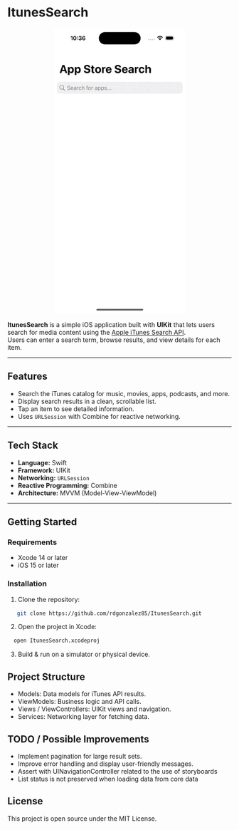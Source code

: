 # ItunesSearch

<p align="center">
  <img src="https://github.com/rdgonzalez85/ItunesSearch/blob/main/demo-itunes_search.gif" alt="animated" />
</p>

**ItunesSearch** is a simple iOS application built with **UIKit** that lets users search for media content using the [Apple iTunes Search API](https://developer.apple.com/library/archive/documentation/AudioVideo/Conceptual/iTuneSearchAPI/).  
Users can enter a search term, browse results, and view details for each item.

---

## Features

- Search the iTunes catalog for music, movies, apps, podcasts, and more.
- Display search results in a clean, scrollable list.
- Tap an item to see detailed information.
- Uses `URLSession` with Combine for reactive networking.

---

## Tech Stack

- **Language:** Swift
- **Framework:** UIKit
- **Networking:** `URLSession`
- **Reactive Programming:** Combine
- **Architecture:** MVVM (Model-View-ViewModel)

---

## Getting Started

### Requirements

- Xcode 14 or later
- iOS 15 or later

### Installation

1. Clone the repository:
```bash
   git clone https://github.com/rdgonzalez85/ItunesSearch.git
```
2. Open the project in Xcode:
```bash
  open ItunesSearch.xcodeproj
```
3. Build & run on a simulator or physical device.

## Project Structure
- Models: Data models for iTunes API results.
- ViewModels: Business logic and API calls.
- Views / ViewControllers: UIKit views and navigation.
- Services: Networking layer for fetching data.

## TODO / Possible Improvements
- Implement pagination for large result sets.
- Improve error handling and display user-friendly messages.
- Assert with UINavigationController related to the use of storyboards
- List status is not preserved when loading data from core data

## License
This project is open source under the MIT License.

